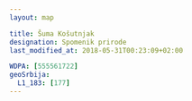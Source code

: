 ```yaml
---
layout: map

title: Šuma Košutnjak
designation: Spomenik prirode
last_modified_at: 2018-05-31T00:23:09+02:00

WDPA: [555561722]
geoSrbija:
  L1_183: [177]
---
```

